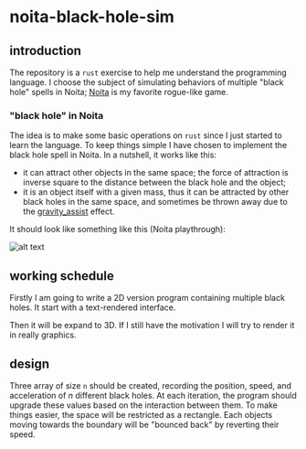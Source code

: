 # noita-black-hole-sim

## introduction

The repository is a `rust` exercise to help me understand the programming language. I choose the subject of simulating behaviors of multiple "black hole" spells in Noita; [Noita](https://store.steampowered.com/app/881100/Noita/) is my favorite rogue-like game.

### "black hole" in Noita

The idea is to make some basic operations on `rust` since I just started to learn the language. To keep things simple I have chosen to implement the black hole spell in Noita. In a nutshell, it works like this:

- it can attract other objects in the same space; the force of attraction is inverse square to the distance between the black hole and the object;
- it is an object itself with a given mass, thus it can be attracted by other black holes in the same space, and sometimes be thrown away due to the [gravity_assist](https://en.wikipedia.org/wiki/Gravity_assist) effect.

It should look like something like this (Noita playthrough):

![alt text](resources/noita-20220119-113327-784692998-00160803.gif)

## working schedule

Firstly I am going to write a 2D version program containing multiple black holes. It start with a text-rendered interface.

Then it will be expand to 3D. If I still have the motivation I will try to render it in really graphics.

## design

Three array of size `n` should be created, recording the position, speed, and acceleration of $n$ different black holes. At each iteration, the program should upgrade these values based on the interaction between them. To make things easier, the space will be restricted as a rectangle. Each objects moving towards the boundary will be "bounced back" by reverting their speed.
